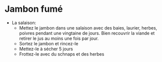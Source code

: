 # Jambon fumé
* La salaison:
	* Mettez le jambon dans une salaison avec des baies, laurier, herbes, poivres pendant une vingtaine de jours. Bien recouvrir la viande et retirer le jus au moins une fois par jour.
	* Sortez le jambon et rincez-le
	* Mettez-le à sécher 5 jours
	* Frottez-le avec du schnaps et des herbes
